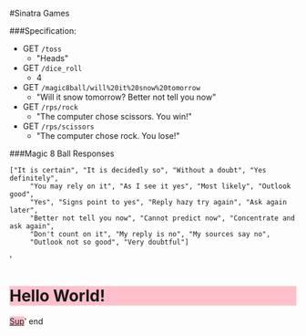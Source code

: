 #Sinatra Games

###Specification:

- GET `/toss`
	- "Heads"
- GET `/dice_roll`
    - 4
- GET `/magic8ball/will%20it%20snow%20tomorrow`
 	- "Will it snow tomorrow? Better not tell you now"
- GET `/rps/rock`
	- "The computer chose scissors. You win!"
- GET `/rps/scissors`
	- "The computer chose rock. You lose!"

###Magic 8 Ball Responses

```
["It is certain", "It is decidedly so", "Without a doubt", "Yes definitely",
     "You may rely on it", "As I see it yes", "Most likely", "Outlook good",
     "Yes", "Signs point to yes", "Reply hazy try again", "Ask again later",
     "Better not tell you now", "Cannot predict now", "Concentrate and ask again",
     "Don't count on it", "My reply is no", "My sources say no",
     "Outlook not so good", "Very doubtful"]
```
'<h1 style="background: pink;">Hello World!</h1>
  <a style="background: pink;" href="http://localhost:4567/banana"> Sup</a>'
end